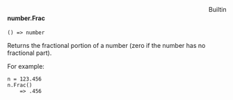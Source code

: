 <div style="float:right"><span class="builtin">Builtin</span></div>

#### number.Frac

``` suneido
() => number
```

Returns the fractional portion of a number (zero if the number has no fractional part).

For example:

``` suneido
n = 123.456
n.Frac()
    => .456
```